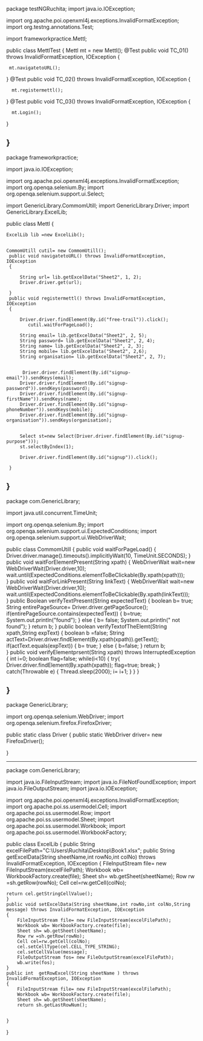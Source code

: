 package testNGRuchita;
import java.io.IOException;

import org.apache.poi.openxml4j.exceptions.InvalidFormatException;
import org.testng.annotations.Test;

import frameworkpractice.Mettl;

public class MettlTest {
 Mettl mt = new Mettl();
  @Test
  public void TC_01() throws InvalidFormatException, IOException 
  {
	
	 mt.navigatetoURL();
	 
  }
  @Test
  public void TC_02() throws InvalidFormatException, IOException
  {
	 
	  mt.registermettl();
	  
  }
  @Test
  public void TC_03() throws InvalidFormatException, IOException
  {
	 
	  mt.Login();
	  
  }
  
}
---------------------------------
package frameworkpractice;

import java.io.IOException;

import org.apache.poi.openxml4j.exceptions.InvalidFormatException;
import org.openqa.selenium.By;
import org.openqa.selenium.support.ui.Select;

import GenericLibrary.CommomUtill;
import GenericLibrary.Driver;
import GenericLibrary.ExcelLib;

public class Mettl 
{
	
	ExcelLib lib =new ExcelLib();
	

	CommomUtill cutil= new CommomUtill();
	 public void navigatetoURL() throws InvalidFormatException, IOException
	 {
		 
		 String url= lib.getExcelData("Sheet2", 1, 2); 
		 Driver.driver.get(url);
				 
	 }
	 public void registermettl() throws InvalidFormatException, IOException
	 {
		
		 Driver.driver.findElement(By.id("free-trail")).click();
		    cutil.waitForPageLoad();
		    
		 String email= lib.getExcelData("Sheet2", 2, 5);
		 String password= lib.getExcelData("Sheet2", 2, 4);
		 String name= lib.getExcelData("Sheet2", 2, 3);
		 String mobile= lib.getExcelData("Sheet2", 2,6);
		 String organisation= lib.getExcelData("Sheet2", 2, 7);
		 
		 
		  Driver.driver.findElement(By.id("signup-email")).sendKeys(email); 
		 Driver.driver.findElement(By.id("signup-password")).sendKeys(password); 
		 Driver.driver.findElement(By.id("signup-firstName")).sendKeys(name); 
		 Driver.driver.findElement(By.id("signup-phoneNumber")).sendKeys(mobile); 
		 Driver.driver.findElement(By.id("signup-organisation")).sendKeys(organisation); 
		 
		 
		 Select st=new Select(Driver.driver.findElement(By.id("signup-purpose")));
		 st.selectByIndex(1);
		 
		 Driver.driver.findElement(By.id("signup")).click();
		 
	 }

}
------------------------------------------
package com.GenericLibrary;

import java.util.concurrent.TimeUnit;

import org.openqa.selenium.By;
import org.openqa.selenium.support.ui.ExpectedConditions;
import org.openqa.selenium.support.ui.WebDriverWait;

public class CommomUtill 
{
	public void waitForPageLoad()
	{
		Driver.driver.manage().timeouts().implicitlyWait(10, TimeUnit.SECONDS);
	}
	public void waitForElementPresent(String xpath)
	{
		WebDriverWait wait=new WebDriverWait(Driver.driver,10);
		wait.until(ExpectedConditions.elementToBeClickable(By.xpath(xpath)));	
	}
	public void waitForLinkPresent(String linkText)
	{
		WebDriverWait wait=new WebDriverWait(Driver.driver,10);
		wait.until(ExpectedConditions.elementToBeClickable(By.xpath(linkText)));	
	}
	public Boolean verifyTextPresent(String expectedText)
	{
		boolean b= true;
		String entirePageSource= Driver.driver.getPageSource();
		if(entirePageSource.contains(expectedText))
		{
			b=true;
			System.out.println("found");
		}
		else
		{
			b= false;
			System.out.println(" not found");
		}
		return b;
	}
	public boolean verifyTextofTheElemt(String xpath,String expText)
	{
		boolean b =false;
		 String  actText=Driver.driver.findElement(By.xpath(xpath)).getText();
		if(actText.equals(expText))
		{
			b= true;
		}
		else
		{
			b=false;
		}
		return b;	
	}
	public void verifyElementprsent(String xpath) throws InterruptedException
	{
		int i=0;
		boolean flag=false;
		while(i<10)
		{
			try{
			Driver.driver.findElement(By.xpath(xpath));
		   flag=true;
		   break;
			}
			catch(Throwable e)
			{
				Thread.sleep(2000);
				i= i+1;
			}
		}
	}
	

}
-------------------------------------------

package GenericLibrary;

import org.openqa.selenium.WebDriver;
import org.openqa.selenium.firefox.FirefoxDriver;

public static class Driver 
{
	public static WebDriver driver= new FirefoxDriver();


}

-------------------------------------------------

package com.GenericLibrary;

import java.io.FileInputStream;
import java.io.FileNotFoundException;
import java.io.FileOutputStream;
import java.io.IOException;

import org.apache.poi.openxml4j.exceptions.InvalidFormatException;
import org.apache.poi.ss.usermodel.Cell;
import org.apache.poi.ss.usermodel.Row;
import org.apache.poi.ss.usermodel.Sheet;
import org.apache.poi.ss.usermodel.Workbook;
import org.apache.poi.ss.usermodel.WorkbookFactory;

public class ExcelLib 
{
	public String excelFilePath="C:\\Users\\Ruchita\\Desktop\\Book1.xlsx";
	public String getExcelData(String sheetName,int rowNo,int colNo) throws InvalidFormatException, IOException
	{
	FileInputStream file= new FileInputStream(excelFilePath);
	Workbook wb= WorkbookFactory.create(file);
	Sheet sh= wb.getSheet(sheetName);
	Row rw =sh.getRow(rowNo);
	Cell cel=rw.getCell(colNo);
	
	return cel.getStringCellValue(); 
	}
	public void setExcelData(String sheetName,int rowNo,int colNo,String message) throws InvalidFormatException, IOException
	{
		FileInputStream file= new FileInputStream(excelFilePath);
		Workbook wb= WorkbookFactory.create(file);
		Sheet sh= wb.getSheet(sheetName);
		Row rw =sh.getRow(rowNo);
		Cell cel=rw.getCell(colNo);
		cel.setCellType(cel.CELL_TYPE_STRING);
		cel.setCellValue(message);
		FileOutputStream fos= new FileOutputStream(excelFilePath);
		wb.write(fos);
	}
	public int  getRowExcel(String sheetName ) throws InvalidFormatException, IOException 
	{
		FileInputStream file= new FileInputStream(excelFilePath);
		Workbook wb= WorkbookFactory.create(file);
		Sheet sh= wb.getSheet(sheetName);
		return sh.getLastRowNum();
		
		
	}

}
